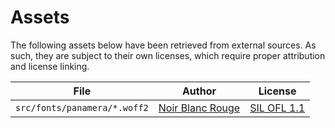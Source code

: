 # Assets

The following assets below have been retrieved from external sources. As such, they are subject to their own licenses, which require proper attribution and license linking.

| File                         | Author             | License                                     |
| ---------------------------- | ------------------ | ------------------------------------------- |
| `src/fonts/panamera/*.woff2` | [Noir Blanc Rouge] | [SIL OFL 1.1](./src/fonts/panamera/OFL.txt) |

[Noir Blanc Rouge]: https://noirblancrouge.com/
